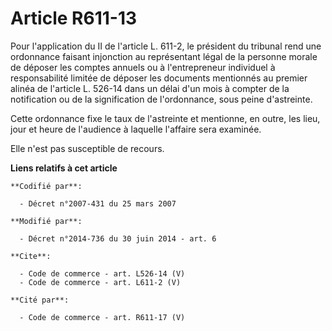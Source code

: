 # Article R611-13

Pour l'application du II de l'article L. 611-2, le président du tribunal rend une ordonnance faisant injonction au
représentant légal de la personne morale de déposer les comptes annuels ou à l'entrepreneur individuel à responsabilité
limitée de déposer les documents mentionnés au premier alinéa de l'article L. 526-14 dans un délai d'un mois à compter de la
notification ou de la signification de l'ordonnance, sous peine d'astreinte. 

Cette ordonnance fixe le taux de l'astreinte et mentionne, en outre, les lieu, jour et heure de l'audience à laquelle
l'affaire sera examinée. 

Elle n'est pas susceptible de recours.

**Liens relatifs à cet article**

	**Codifié par**:

	  - Décret n°2007-431 du 25 mars 2007

	**Modifié par**:

	  - Décret n°2014-736 du 30 juin 2014 - art. 6

	**Cite**:

	  - Code de commerce - art. L526-14 (V)
	  - Code de commerce - art. L611-2 (V)

	**Cité par**:

	  - Code de commerce - art. R611-17 (V)
